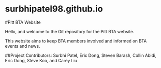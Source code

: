 # surbhipatel98.github.io

#Pitt BTA Website

Hello, and welcome to the Git repository for the Pitt BTA website.

This website aims to keep BTA members involved and informed on BTA events and news.

##Project Contributors: Surbhi Patel, Eric Dong, Steven Barash, Collin Abidi, Eric Dong, Steve Koo, and Carey Liu
